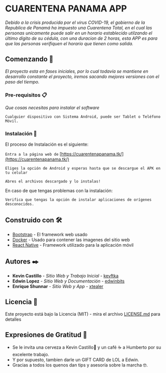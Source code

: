 # CUARENTENA PANAMA APP

_Debido a la crisis producida por el virus COVID-19, el gobierno de la Republica de Panamá ha impuesto una Cuarentena Total,
en el cual las personas unicamente puede salir en un horario establecido utilzando el último dígito de su cédula, con una
duracion de 2 horas, esta APP es para que las personas verifiquen el horario que tienen como salida._

## Comenzando 🚀

_El proyecto esta en fases iniciales, por lo cual todavía se mantiene en desarrollo constante el proyecto, iremos sacando mejores versiones con el paso del tiempo._


### Pre-requisitos 📋

_Que cosas necesitas para instalar el software_

```
Cualquier dispositivo con Sistema Android, puede ser Tablet o Teléfono Móvil.
```

### Instalación 🔧

El proceso de Instalación es el siguiente:

`Entra a la página web de` [https://cuarentenapanama.tk/](https://cuarentenapanama.tk/)

`Eliges la opción de Android y esperas hasta que se descargue el APK en tu celular`

`Abres el archivos descargado y lo instalas!`

En caso de que tengas problemas con la instalación:

`Verifica que tengas la opción de instalar aplicaciones de orígenes desconocidos.`


## Construido con 🛠️

* [Bootstrap](https://getbootstrap.com/) - El framework web usado
* [Docker](https://www.docker.com/) - Usado para contener las imagenes del sitio web
* [React Native](actnative.dev) - Framework utilizado para la aplicación móvil 


## Autores ✒️

* **Kevin Castillo** - *Sitio Web y Trabajo Inicial* - [kevftka](https://github.com/kevftka)
* **Edwin Lopez** - *Sitio Web y Documentación* - [edwinbits](https://github.com/edwinbits)
* **Enrique Shunnar** - *Sitio Web y App* - [xtealer](https://github.com/xtealer)

## Licencia 📄

Este proyecto está bajo la Licencia (MIT) - mira el archivo [LICENSE.md](LICENSE.md) para detalles

## Expresiones de Gratitud 🎁


* Se le invita una cerveza a Kevin Castillo🍺 y un café ☕ a Humberto por su excelente trabajo.
* Y por supuesto, tambien darle un GIFT CARD de LOL a Edwin.
* Gracias a todos los quenos dan tips y asesoría sobre la marcha 🤓.
